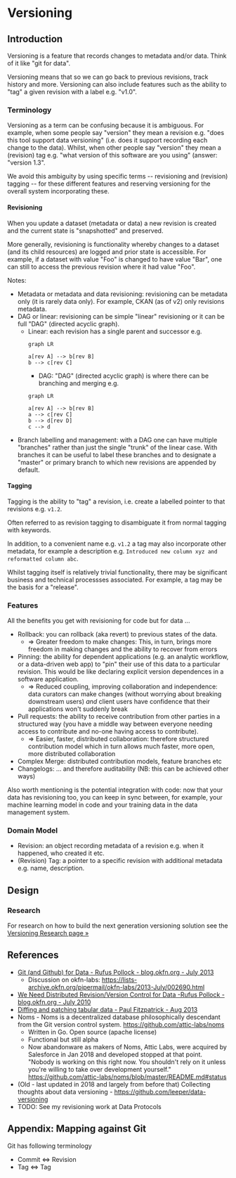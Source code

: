 # Versioning

## Introduction

Versioning is a feature that records changes to metadata and/or data. Think of it like "git for data".

Versioning means that so we can go back to previous revisions, track history and more. Versioning can also include features such as the ability to "tag" a given revision with a label e.g. "v1.0".

### Terminology

Versioning as a term can be confusing because it is ambiguous. For example, when some people say "version" they mean a revision e.g. "does this tool support data versioning" (i.e. does it support recording each change to the data). Whilst, when other people say "version" they mean a (revision) tag e.g. "what version of this software are you using" (answer: "version 1.3".

We avoid this ambiguity by using specific terms -- revisioning and (revision) tagging -- for these different features and reserving versioning for the overall system incorporating these.

#### Revisioning

When you update a dataset (metadata or data) a new revision is created and the current state is "snapshotted" and preserved.

More generally, revisioning is functionality whereby changes to a dataset (and its child resources) are logged and prior state is accessible. For example, if a dataset with value "Foo" is changed to have value "Bar", one can still to access the previous revision where it had value "Foo".

Notes:

* Metadata or metadata and data revisioning: revisioning can be metadata only (it is rarely data only). For example, CKAN (as of v2) only revisions metadata.
* DAG or linear: revisioning can be simple "linear" revisioning or it can be full "DAG" (directed acyclic graph).
  * Linear: each revision has a single parent and successor e.g.
    ```mermaid
    graph LR

    a[rev A] --> b[rev B]
    b --> c[rev C]
    ```
    * DAG: "DAG" (directed acyclic graph) is where there can be branching and merging e.g.
    ```mermaid
    graph LR

    a[rev A] --> b[rev B]
    a --> c[rev C]
    b --> d[rev D]
    c --> d
    ```
* Branch labelling and management: with a DAG one can have multiple "branches" rather than just the single "trunk" of the linear case. With branches it can be useful to label these branches and to designate a "master" or primary branch to which new revisions are appended by default.

#### Tagging

Tagging is the ability to "tag" a revision, i.e. create a labelled pointer to that revisions e.g. `v1.2`.

Often referred to as revision tagging to disambiguate it from normal tagging with keywords.

In addition, to a convenient name e.g. `v1.2` a tag may also incorporate other metadata, for example a description e.g. `Introduced new column xyz and reformatted column abc`.

Whilst tagging itself is relatively trivial functionality, there may be significant business and technical processses associated. For example, a tag may be the basis for a "release".

### Features

All the benefits you get with revisioning for code but for data ...

* Rollback: you can rollback (aka revert) to previous states of the data.
  * => Greater freedom to make changes: This, in turn, brings more freedom in making changes and the ability to recover from errors
* Pinning: the ability for dependent applications (e.g. an analytic workflow, or a data-driven web app) to "pin" their use of this data to a particular revision. This would be like declaring explicit version dependences in a software application.
  * => Reduced coupling, improving collaboration and independence: data curators can make changes (without worrying about breaking downstream users) *and* client users have confidence that their applications won't suddenly break
* Pull requests: the ability to receive contribution from other parties in a structured way (you have a middle way between everyone needing access to contribute and no-one having access to contribute).
  * => Easier, faster, distributed collaboration: therefore structured contribution model which in turn allows much faster, more open, more distributed collaboration
* Complex Merge: distributed contribution models, feature branches etc
* Changelogs: ... and therefore auditability (NB: this can be achieved other ways)

Also worth mentioning is the potential integration with code: now that your data has revisioning too, you can keep in sync between, for example, your machine learning model in code and your training data in the data management system.

### Domain Model

* Revision: an object recording metadata of a revision e.g. when it happened, who created it etc.
* (Revision) Tag: a pointer to a specific revision with additional metadata e.g. name, description.

## Design

### Research

For research on how to build the next generation versioning solution see the [Versioning Research page &raquo;](./research.html)

## References

* [Git (and Github) for Data - Rufus Pollock - blog.okfn.org - July 2013](https://blog.okfn.org/2013/07/02/git-and-github-for-data/)
  * Discussion on okfn-labs: https://lists-archive.okfn.org/pipermail/okfn-labs/2013-July/002690.html
* [We Need Distributed Revision/Version Control for Data -Rufus Pollock - blog.okfn.org - July 2010](https://blog.okfn.org/2010/07/12/we-need-distributed-revisionversion-control-for-data/)
* [Diffing and patching tabular data - Paul Fitzpatrick - Aug 2013](http://okfnlabs.org/blog/2013/08/08/diffing-and-patching-data.html)
* Noms - Noms is a decentralized database philosophically descendant from the Git version control system. https://github.com/attic-labs/noms
  * Written in Go. Open source (apache license)
  * Functional but still alpha
  * Now abandonware as makers of Noms, Attic Labs, were acquired by Salesforce in Jan 2018 and developed stopped at that point. "Nobody is working on this right now. You shouldn't rely on it unless you're willing to take over development yourself." https://github.com/attic-labs/noms/blob/master/README.md#status
* (Old - last updated in 2018 and largely from before that) Collecting thoughts about data versioning - https://github.com/leeper/data-versioning
* TODO: See my revisioning work at Data Protocols

## Appendix: Mapping against Git

Git has following terminology

* Commit <=> Revision
* Tag <=> Tag



<mermaid />
